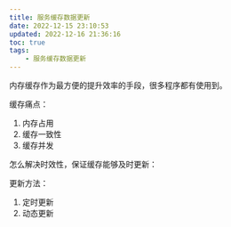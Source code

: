```yaml
---
title: 服务缓存数据更新
date: 2022-12-15 23:10:53
updated: 2022-12-16 21:36:16
toc: true
tags: 
    - 服务缓存数据更新
---
```

内存缓存作为最方便的提升效率的手段，很多程序都有使用到。

缓存痛点：
1. 内存占用
2. 缓存一致性
3. 缓存并发

怎么解决时效性，保证缓存能够及时更新：

更新方法：
1. 定时更新
2. 动态更新

